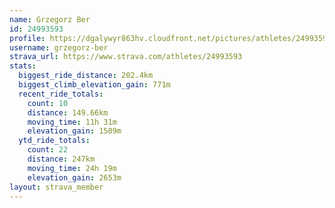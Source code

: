 ```yaml
---
name: Grzegorz Ber
id: 24993593
profile: https://dgalywyr863hv.cloudfront.net/pictures/athletes/24993593/7453165/11/large.jpg
username: grzegorz-ber
strava_url: https://www.strava.com/athletes/24993593
stats:
  biggest_ride_distance: 202.4km
  biggest_climb_elevation_gain: 771m
  recent_ride_totals:
    count: 10
    distance: 149.66km
    moving_time: 11h 31m
    elevation_gain: 1509m
  ytd_ride_totals:
    count: 22
    distance: 247km
    moving_time: 24h 19m
    elevation_gain: 2653m
layout: strava_member
--- 
```

